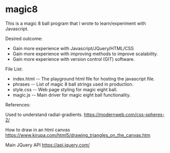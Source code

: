 # magic8
This is a magic 8 ball program that I wrote to learn/experiment with Javascript.

Desired outcome:
- Gain more experience with Javascript/JQuery/HTML/CSS
- Gain more experience with improving methods to improve scalability.
- Gain more experience with version control (GIT) software.

File List:
- index.html -- The playground html file for hosting the javascript file.
- phrases -- List of magic 8 ball strings used in production.  
- style.css -- Web page styling for magic eight ball.
- magic.js -- Main driver for magic eight ball functionality.

References:

Used to understand radial-gradients.
    https://modernweb.com/css-spheres-2/

How to draw in an html canvas
    https://www.kirupa.com/html5/drawing_triangles_on_the_canvas.htm

Main JQuery API
    https://api.jquery.com/


